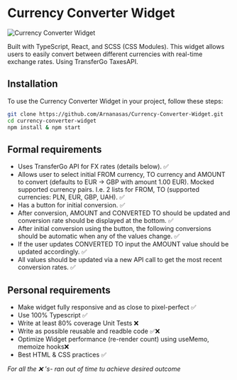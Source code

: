 # Currency Converter Widget

![Currency Converter Widget](https://www.part.lt/img/be17f965c4c12daefac89a01537e20d8331.png)

Built with TypeScript, React, and SCSS (CSS Modules). This widget allows users to easily convert between different currencies with real-time exchange rates. Using TransferGo TaxesAPI.

## Installation

To use the Currency Converter Widget in your project, follow these steps:

   ```bash
   git clone https://github.com/Arnanasas/Currency-Converter-Widget.git
   cd currency-converter-widget
   npm install & npm start
   ```
## Formal requirements 

- Uses TransferGo API for FX rates (details below). ✅
- Allows user to select initial FROM currency, TO currency and AMOUNT to convert (defaults to EUR -> GBP with amount 1.00 EUR). Mocked supported currency pairs. I.e. 2 lists for FROM, TO (supported currencies: PLN, EUR, GBP, UAH). ✅
- Has a button for initial conversion. ✅
- After conversion, AMOUNT and CONVERTED TO should be updated and conversion rate should be displayed at the bottom. ✅
- After initial conversion using the button, the following conversions should be automatic when any of the values change. ✅
- If the user updates CONVERTED TO input the AMOUNT value should be updated accordingly. ✅
- All values should be updated via a new API call to get the most recent conversion rates. ✅

## Personal requirements 
- Make widget fully responsive and as close to pixel-perfect ✅
- Use 100% Typescript ✅
- Write at least 80% coverage Unit Tests ❌
- Write as possible reusable and readble code ✅❌
- Optimize Widget performance (re-render count) using useMemo, memoize hooks❌
- Best HTML & CSS practices ✅

*For all the ❌ 's-  ran out of time tu achieve desired outcome*

